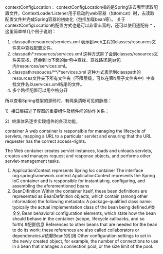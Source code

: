 

contextConfigLocation：
contextConfigLocation指的是Spring该去哪里读取配置文件，ContextLoaderListener用于启动的web容器（如tomcat）时，去读取配置文件并完成Spring容器的初始化（包括加载bean等）。
关于contextConfigLocation的配置方式也是可以非常丰富的，还可以使用通配符 * ，这里简单举几个例子说明：

1. classpath:resources/services.xml
表示到web工程的classes/resources文件夹中查找配置文件。
2. classpath*:resources/services.xml
这种方式除了会到classes/resources文件夹查找，还会到lib下面的jar包中查找，查找路径是jar包内/resources/services.xml。
3. classpath:resouces/**/*services.xml
这种方式表示到classpath的resources文件夹下所有文件夹（不限层级，可以在第N层子文件夹中）中查找文件名以services.xml结尾的文件。
4. 多个路径配置可以用空格分开


所以查看Spring框架的源码时，有两条清晰可见的脉络：

1）接口层描述了容器的重要组件及组件间的协作关系；

2）继承体系逐步实现组件的各项功能。


container
 A web container is responsible for managing the lifecycle of servlets, mapping a URL to a particular servlet and ensuring that the URL requester has the correct access-rights.

 The Web container creates servlet instances, loads and unloads servlets, creates and manages request and response objects, and performs other servlet-management tasks.

1. ApplicationContext represents Spring Ioc container
The interface org.springframework.context.ApplicationContext represents the Spring IoC container and is responsible for instantiating, configuring, and assembling the aforementioned beans
2. BeanDifinition
Within the container itself, these bean definitions are represented as BeanDefinition objects, which contain (among other information) the following metadata:
A package-qualified class name: typically the actual implementation class of the bean being defined.#类全名
Bean behavioral configuration elements, which state how the bean should behave in the container (scope, lifecycle callbacks, and so forth).#配置信息
References to other beans that are needed for the bean to do its work; these references are also called collaborators or dependencies.#依赖Bean的引用
Other configuration settings to set in the newly created object, for example, the number of connections to use in a bean that manages a connection pool, or the size limit of the pool.
